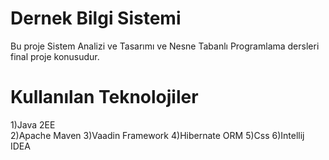 Dernek Bilgi Sistemi
==============

Bu proje Sistem Analizi ve Tasarımı ve Nesne Tabanlı Programlama dersleri final proje konusudur.


Kullanılan Teknolojiler
========
1)Java 2EE <br>
2)Apache Maven
3)Vaadin Framework
4)Hibernate ORM
5)Css
6)Intellij IDEA
